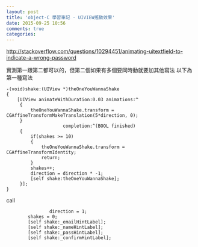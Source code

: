 ```yaml
---
layout: post
title: 'object-C 學習筆記 - UIVIEW搖動效果'
date: 2015-09-25 10:56
comments: true
categories: 
---
```

http://stackoverflow.com/questions/10294451/animating-uitextfield-to-indicate-a-wrong-password

實測第一跟第二都可以的，但第二個如果有多個要同時動就要加其他寫法
以下為第一種寫法

```objc
-(void)shake:(UIView *)theOneYouWannaShake
{
    [UIView animateWithDuration:0.03 animations:^
     {
         theOneYouWannaShake.transform = CGAffineTransformMakeTranslation(5*direction, 0);
     }
                     completion:^(BOOL finished)
     {
         if(shakes >= 10)
         {
             theOneYouWannaShake.transform = CGAffineTransformIdentity;
             return;
         }
         shakes++;
         direction = direction * -1;
         [self shake:theOneYouWannaShake];
     }];
}
```

call
```objc
				direction = 1;
        shakes = 0;
        [self shake:_emailHintLabel];
        [self shake:_nameHintLabel];
        [self shake:_passHintLabel];
        [self shake:_confirmHintLabel];
```